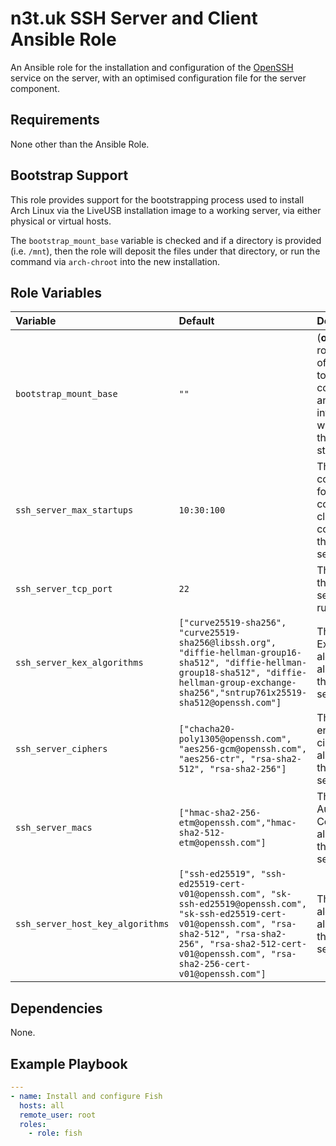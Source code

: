 # n3t.uk SSH Server and Client Ansible Role

An Ansible role for the installation and configuration of the [OpenSSH][openssh]
service on the server, with an optimised configuration file for the server
component.

[openssh]: https://www.openssh.com/

## Requirements

None other than the Ansible Role.

## Bootstrap Support

This role provides support for the bootstrapping process used to install Arch
Linux via the LiveUSB installation image to a working server, via either
physical or virtual hosts.

The `bootstrap_mount_base` variable is checked and if a directory is provided
(i.e. `/mnt`), then the role will deposit the files under that directory, or run
the command via `arch-chroot` into the new installation.

## Role Variables

| Variable                         | Default                                                                                                                                                                                                                              | Description                                                                                                                            |
| :------------------------------- | :----------------------------------------------------------------------------------------------------------------------------------------------------------------------------------------------------------------------------------- | :------------------------------------------------------------------------------------------------------------------------------------- |
| `bootstrap_mount_base`           | `""`                                                                                                                                                                                                                                 | (**optional**) The root location of the system to install the configuration and packages into, and from which to build the UEFI stubs. |
| `ssh_server_max_startups`        | `10:30:100`                                                                                                                                                                                                                          | The configuration for the startup control for clients connecting to this SSH server.                                                   |
| `ssh_server_tcp_port`            | `22`                                                                                                                                                                                                                                 | The TCP port the SSH server should run on.                                                                                             |
| `ssh_server_kex_algorithms`      | `["curve25519-sha256", "curve25519-sha256@libssh.org", "diffie-hellman-group16-sha512", "diffie-hellman-group18-sha512", "diffie-hellman-group-exchange-sha256","sntrup761x25519-sha512@openssh.com"]`                               | The Key Exchange algorithms allowing on the SSH server.                                                                                |
| `ssh_server_ciphers`             | `["chacha20-poly1305@openssh.com", "aes256-gcm@openssh.com", "aes256-ctr", "rsa-sha2-512", "rsa-sha2-256"]`                                                                                                                          | The encryption ciphers allowed on the SSH server.                                                                                      |
| `ssh_server_macs`                | `["hmac-sha2-256-etm@openssh.com","hmac-sha2-512-etm@openssh.com"]`                                                                                                                                                                  | The Message Authentication Codes allowed on the SSH server.                                                                            |
| `ssh_server_host_key_algorithms` | `["ssh-ed25519", "ssh-ed25519-cert-v01@openssh.com", "sk-ssh-ed25519@openssh.com", "sk-ssh-ed25519-cert-v01@openssh.com", "rsa-sha2-512", "rsa-sha2-256", "rsa-sha2-512-cert-v01@openssh.com", "rsa-sha2-256-cert-v01@openssh.com"]` | The Host Key algorithms allowed on the SSH server.                                                                                     |

## Dependencies

None.

## Example Playbook

```yaml
---
- name: Install and configure Fish
  hosts: all
  remote_user: root
  roles:
    - role: fish
```
